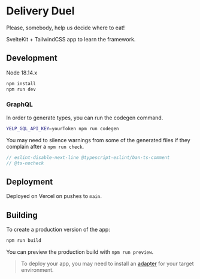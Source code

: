 # Delivery Duel

Please, somebody, help us decide where to eat!

SvelteKit + TailwindCSS app to learn the framework.

## Development

Node 18.14.x

```sh
npm install
npm run dev
```

### GraphQL

In order to generate types, you can run the codegen command.

```sh
YELP_GQL_API_KEY=yourToken npm run codegen
```

You may need to silence warnings from some of the generated files if they complain after a `npm run check`.

```ts
// eslint-disable-next-line @typescript-eslint/ban-ts-comment
// @ts-nocheck
```

## Deployment

Deployed on Vercel on pushes to `main`.

## Building

To create a production version of the app:

```bash
npm run build
```

You can preview the production build with `npm run preview`.

> To deploy your app, you may need to install an [adapter](https://kit.svelte.dev/docs/adapters) for your target environment.
